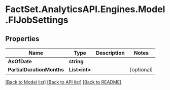 # FactSet.AnalyticsAPI.Engines.Model.FIJobSettings

## Properties

Name | Type | Description | Notes
------------ | ------------- | ------------- | -------------
**AsOfDate** | **string** |  | 
**PartialDurationMonths** | **List&lt;int&gt;** |  | [optional] 

[[Back to Model list]](../README.md#documentation-for-models) [[Back to API list]](../README.md#documentation-for-api-endpoints) [[Back to README]](../README.md)

